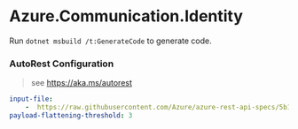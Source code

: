 # Azure.Communication.Identity

Run `dotnet msbuild /t:GenerateCode` to generate code.

### AutoRest Configuration
> see https://aka.ms/autorest

``` yaml
input-file:
    -  https://raw.githubusercontent.com/Azure/azure-rest-api-specs/5b19c6e69cd2bb9dbe4e5c1237b2c5a175d90ca5/specification/communication/data-plane/Microsoft.CommunicationServicesIdentity/stable/2021-03-07/CommunicationIdentity.json
payload-flattening-threshold: 3
```

